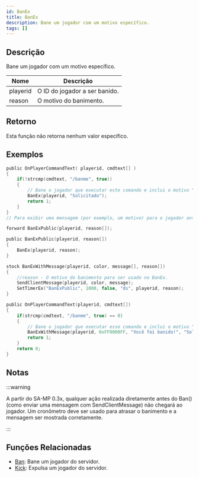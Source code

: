 ```yaml
---
id: BanEx
title: BanEx
description: Bane um jogador com um motivo específico.
tags: []
---
```


## Descrição

Bane um jogador com um motivo específico.

| Nome          | Descrição                                                 |
| ------------- | --------------------------------------------------------- |
| playerid      | O ID do jogador a ser banido.                             |
| reason        | O motivo do banimento.                                    |

## Retorno

Esta função não retorna nenhum valor específico.

## Exemplos

```c
public OnPlayerCommandText( playerid, cmdtext[] )
{
    if(!strcmp(cmdtext, "/banme", true))
    {
        // Bane o jogador que executar este comando e inclui o motivo "Solicitado".
        BanEx(playerid, "Solicitado");
        return 1;
    }
}
// Para exibir uma mensagem (por exemplo, um motivo) para o jogador antes que a conexão com o servidor seja fechada, você tem que usar um cronômetro (timer) para criar um atraso. Esse atraso precisa ser de apenas alguns milissegundos, mas este exemplo usa um segundo inteiro apenas por garantia.

forward BanExPublic(playerid, reason[]);

public BanExPublic(playerid, reason[])
{
    BanEx(playerid, reason);
}

stock BanExWithMessage(playerid, color, message[], reason[])
{
    //reason - O motivo do banimento para ser usado no BanEx.
    SendClientMessage(playerid, color, message);
    SetTimerEx("BanExPublic", 1000, false, "ds", playerid, reason);
}

public OnPlayerCommandText(playerid, cmdtext[])
{
    if(strcmp(cmdtext, "/banme", true) == 0)
    {
        // Bane o jogador que executar esse comando e inclui o motivo "Solicitado".
        BanExWithMessage(playerid, 0xFF0000FF, "Você foi banido!", "Solicitado");
        return 1;
    }
    return 0;
}
```

## Notas

:::warning

A partir do SA-MP 0.3x, qualquer ação realizada diretamente antes do Ban() (como enviar uma mensagem com SendClientMessage) não chegará ao jogador. Um cronômetro deve ser usado para atrasar o banimento e a mensagem ser mostrada corretamente.

:::

## Funções Relacionadas

- [Ban](../functions/Ban.md): Bane um jogador do servidor.
- [Kick](../functions/Kick.md): Expulsa um jogador do servidor.
